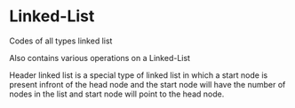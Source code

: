 # Linked-List
Codes of all types linked list

Also contains various operations on a Linked-List

Header linked list is a special type of linked list in which a start node is present infront of the head node and the start node will have the number of nodes in the list and start node will point to the head node.
